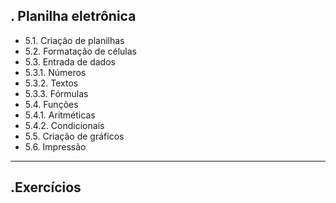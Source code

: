 . Planilha eletrônica
----------
- 5.1. Criação de planilhas
- 5.2. Formatação de células
- 5.3. Entrada de dados
- 5.3.1. Números
- 5.3.2. Textos
- 5.3.3. Fórmulas
- 5.4. Funções
- 5.4.1. Aritméticas
- 5.4.2. Condicionais
- 5.5. Criação de gráficos
- 5.6. Impressão
-----------
.Exercícios
-----------